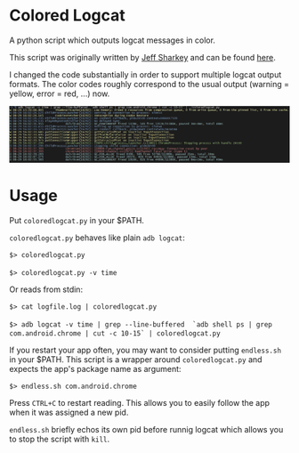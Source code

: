 Colored Logcat
==============

A python script which outputs logcat messages in color.

This script was originally written by [Jeff Sharkey](http://jsharkey.org/blog/) and can be found [here](http://jsharkey.org/downloads/coloredlogcat.pytxt).

I changed the code substantially in order to support multiple logcat output formats. The color codes roughly correspond
to the usual output (warning = yellow, error = red, ...) now.

![example screenshot](./example.png "Colored Logcat")

Usage
=====

Put `coloredlogcat.py` in your $PATH.

`coloredlogcat.py` behaves like plain `adb logcat`:

```
$> coloredlogcat.py

$> coloredlogcat.py -v time
```

Or reads from stdin:

```
$> cat logfile.log | coloredlogcat.py

$> adb logcat -v time | grep --line-buffered  `adb shell ps | grep com.android.chrome | cut -c 10-15` | coloredlogcat.py
```

If you restart your app often, you may want to consider putting `endless.sh` in your $PATH. This script is a wrapper around `coloredlogcat.py` and expects the app's package name as argument:

```
$> endless.sh com.android.chrome
```

Press `CTRL+C` to restart reading. This allows you to easily follow the app when it was assigned a new pid.

`endless.sh` briefly echos its own pid before runnig logcat which allows you to stop the script with `kill`.
